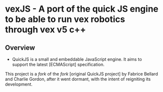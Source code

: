 # vexJS - A port of the quick JS engine to be able to run vex robotics through vex v5 c++

## Overview

- QuickJS is a small and embeddable JavaScript engine. It aims to support the latest
[ECMAScript] specification.

This project is a _fork_ of the _fork_ [original QuickJS project] by Fabrice Bellard and Charlie Gordon, after it went dormant, with the intent of reigniting its development.



